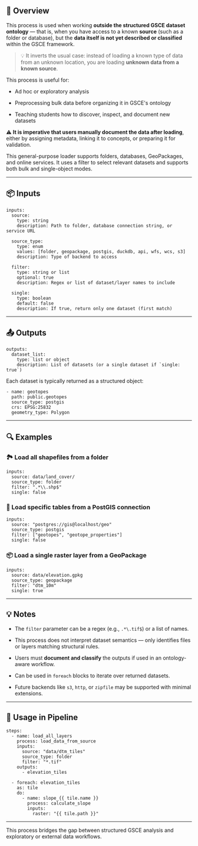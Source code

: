 ## 🧭 Overview

This process is used when working **outside the structured GSCE dataset ontology** — that is, when you have access to a known **source** (such as a folder or database), but the **data itself is not yet described or classified** within the GSCE framework.

> 💡 It inverts the usual case: instead of loading a known type of data from an unknown location, you are loading **unknown data from a known source**.

This process is useful for:

- Ad hoc or exploratory analysis
    
- Preprocessing bulk data before organizing it in GSCE's ontology
    
- Teaching students how to discover, inspect, and document new datasets
    

⚠️ **It is imperative that users manually document the data after loading**, either by assigning metadata, linking it to concepts, or preparing it for validation.

This general-purpose loader supports folders, databases, GeoPackages, and online services. It uses a filter to select relevant datasets and supports both bulk and single-object modes.

---

## 📦 Inputs

```
inputs:
  source:
    type: string
    description: Path to folder, database connection string, or service URL

  source_type:
    type: enum
    values: [folder, geopackage, postgis, duckdb, api, wfs, wcs, s3]
    description: Type of backend to access

  filter:
    type: string or list
    optional: true
    description: Regex or list of dataset/layer names to include

  single:
    type: boolean
    default: false
    description: If true, return only one dataset (first match)
```

---

## 📤 Outputs

```
outputs:
  dataset_list:
    type: list or object
    description: List of datasets (or a single dataset if `single: true`)
```

Each dataset is typically returned as a structured object:

```
- name: geotopes
  path: public.geotopes
  source_type: postgis
  crs: EPSG:25832
  geometry_type: Polygon
```

---

## 🔍 Examples

### 🏞 Load all shapefiles from a folder

```
inputs:
  source: data/land_cover/
  source_type: folder
  filter: ".*\\.shp$"
  single: false
```

### 🧪 Load specific tables from a PostGIS connection

```
inputs:
  source: "postgres://gis@localhost/geo"
  source_type: postgis
  filter: ["geotopes", "geotope_properties"]
  single: false
```

### 📦 Load a single raster layer from a GeoPackage

```
inputs:
  source: data/elevation.gpkg
  source_type: geopackage
  filter: "dtm_10m"
  single: true
```

---

## 💡 Notes

- The `filter` parameter can be a regex (e.g., `.*\.tif$`) or a list of names.
    
- This process does not interpret dataset semantics — only identifies files or layers matching structural rules.
    
- Users must **document and classify** the outputs if used in an ontology-aware workflow.
    
- Can be used in `foreach` blocks to iterate over returned datasets.
    
- Future backends like `s3`, `http`, or `zipfile` may be supported with minimal extensions.
    

---

## 📘 Usage in Pipeline

```
steps:
  - name: load_all_layers
    process: load_data_from_source
    inputs:
      source: "data/dtm_tiles"
      source_type: folder
      filter: "*.tif"
    outputs:
      - elevation_tiles

  - foreach: elevation_tiles
    as: tile
    do:
      - name: slope_{{ tile.name }}
        process: calculate_slope
        inputs:
          raster: "{{ tile.path }}"
```

---

This process bridges the gap between structured GSCE analysis and exploratory or external data workflows.